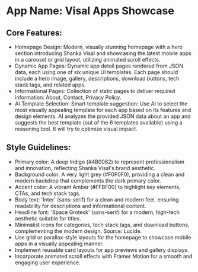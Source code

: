 # **App Name**: Visal Apps Showcase

## Core Features:

- Homepage Design: Modern, visually stunning homepage with a hero section introducing Shanka Visal and showcasing the latest mobile apps in a carousel or grid layout, utilizing animated scroll effects.
- Dynamic App Pages: Dynamic app detail pages rendered from JSON data, each using one of six unique UI templates. Each page should include a hero image, gallery, descriptions, download buttons, tech stack tags, and related apps.
- Informational Pages: Collection of static pages to deliver required information: About, Contact, Privacy Policy.
- AI Template Selection: Smart template suggestion: Use AI to select the most visually appealing template for each app based on its features and design elements. AI analyzes the provided JSON data about an app and suggests the best template (out of the 6 templates available) using a reasoning tool. It will try to optimize visual impact.

## Style Guidelines:

- Primary color: A deep Indigo (#4B0082) to represent professionalism and innovation, reflecting Shanka Visal's brand aesthetic.
- Background color: A very light grey (#F0F0F0), providing a clean and modern backdrop that complements the dark primary color.
- Accent color: A vibrant Amber (#FFBF00) to highlight key elements, CTAs, and tech stack tags.
- Body text: 'Inter' (sans-serif) for a clean and modern feel, ensuring readability for descriptions and informational content.
- Headline font: 'Space Grotesk' (sans-serif) for a modern, high-tech aesthetic suitable for titles.
- Minimalist icons for categories, tech stack tags, and download buttons, complementing the modern design. Source: Lucide.
- Use grid or parallax-style layouts for the homepage to showcase mobile apps in a visually appealing manner.
- Implement reusable card layouts for app previews and gallery displays.
- Incorporate animated scroll effects with Framer Motion for a smooth and engaging user experience.